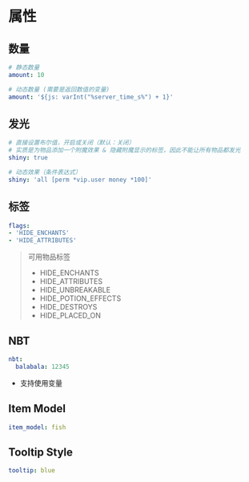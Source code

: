 # 属性

## 数量

```yaml
# 静态数量
amount: 10

# 动态数量 (需要是返回数值的变量)
amount: '${js: varInt("%server_time_s%") + 1}'
```

## 发光

```yaml
# 直接设置布尔值，开启或关闭（默认：关闭）
# 实质是为物品添加一个附魔效果 & 隐藏附魔显示的标签，因此不能让所有物品都发光
shiny: true

# 动态效果（条件表达式）
shiny: 'all [perm *vip.user money *100]'
```

## 标签

```yaml
flags:
- 'HIDE_ENCHANTS'
- 'HIDE_ATTRIBUTES'
```

> 可用物品标签
>
> * HIDE\_ENCHANTS
> * HIDE\_ATTRIBUTES
> * HIDE\_UNBREAKABLE
> * HIDE\_POTION\_EFFECTS
> * HIDE\_DESTROYS
> * HIDE\_PLACED\_ON

## NBT

```yaml
nbt:
  balabala: 12345
```

* 支持使用变量

## Item Model

```yaml
item_model: fish
```

## Tooltip Style

```yaml
tooltip: blue
```
